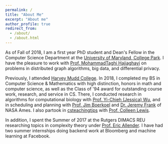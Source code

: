 ```yaml
---
permalink: /
title: "About Me"
excerpt: "About me"
author_profile: true
redirect_from: 
  - /about/
  - /about.html
---
```


As of Fall of 2018, I am a first year PhD student and Dean's Fellow in the Computer Science Department at the [University of Maryland, College Park](https://www.cs.umd.edu/). I have the pleasure to work with [Prof. MohammadTaghi Hajiaghayi](http://www.cs.umd.edu/~hajiagha/) on problems in distributed graph algorithms, big data, and differential privacy.

Previously, I attended [Harvey Mudd College](https://www.cs.hmc.edu/). In 2018, I completed my BS in Computer Science & Mathematics with high distinction, honors in math and computer science, as well as the Class of '94 award for outstanding course work, research, and service in CS. There, I conducted research in algorithms for computational biology with [Prof. Yi-Chieh (Jessica) Wu](https://www.cs.hmc.edu/~yjw/), and in scheduling and planning with [Prof. Jim Boerkoel](https://www.cs.hmc.edu/~boerkoel/) and [Dr. Jeremy Frank](https://ti.arc.nasa.gov/profile/frank/) of NASA Ames. I also partook in [csteachingtips](csteachingtips.com) with [Prof. Colleen Lewis](http://blogs.hmc.edu/lewis/). 

In addition, I spent the Summer of 2017 at the Rutgers DIMACS REU researching topics in complexity theory under [Prof. Eric Allender](https://www.cs.rutgers.edu/~allender/). I have had two summer internships doing backend work at Bloomberg and machine learning at Facebook.


